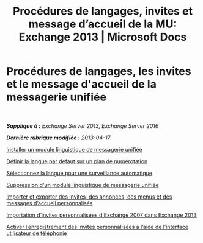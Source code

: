 ﻿---
title: "Procédures de langages, invites et message d’accueil de la MU: Exchange 2013 | Microsoft Docs"
TOCTitle: Procédures de langages, les invites et le message d'accueil de la messagerie unifiée
ms:assetid: 935bcf76-f27d-406e-962b-3adb014cf76e
ms:mtpsurl: https://technet.microsoft.com/fr-fr/library/JJ863293(v=EXCHG.150)
ms:contentKeyID: 50555440
ms.date: 05/23/2018
mtps_version: v=EXCHG.150
ms.translationtype: MT
---

# Procédures de langages, les invites et le message d'accueil de la messagerie unifiée

 

_**Sapplique à :** Exchange Server 2013, Exchange Server 2016_

_**Dernière rubrique modifiée :** 2013-04-17_

[Installer un module linguistique de messagerie unifiée](install-a-um-language-pack-exchange-2013-help.md)

[Définir la langue par défaut sur un plan de numérotation](set-the-default-language-on-a-dial-plan-exchange-2013-help.md)

[Sélectionnez la langue pour une surveillance automatique](select-the-language-for-an-auto-attendant-exchange-2013-help.md)

[Suppression d'un module linguistique de messagerie unifiée](remove-a-um-language-pack-exchange-2013-help.md)

[Importer et exporter des invites, des annonces, des menus et des messages d’accueil personnalisés](import-and-export-custom-greetings-announcements-menus-and-prompts-exchange-2013-help.md)

[Importation d’invites personnalisées d’Exchange 2007 dans Exchange 2013](import-custom-prompts-from-exchange-2007-to-exchange-2013-exchange-2013-help.md)

[Activer l’enregistrement des invites personnalisées à l’aide de l’interface utilisateur de téléphonie](enable-custom-prompt-recording-using-the-telephone-user-interface-exchange-2013-help.md)

